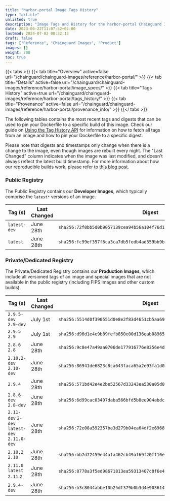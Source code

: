 ```yaml
---
title: "harbor-portal Image Tags History"
type: "article"
unlisted: true
description: "Image Tags and History for the harbor-portal Chainguard Image"
date: 2023-06-22T11:07:52+02:00
lastmod: 2024-07-02 00:32:13
draft: false
tags: ["Reference", "Chainguard Images", "Product"]
images: []
weight: 700
toc: true
---
```


{{< tabs >}}
{{< tab title="Overview" active=false url="/chainguard/chainguard-images/reference/harbor-portal/" >}}
{{< tab title="Details" active=false url="/chainguard/chainguard-images/reference/harbor-portal/image_specs/" >}}
{{< tab title="Tags History" active=true url="/chainguard/chainguard-images/reference/harbor-portal/tags_history/" >}}
{{< tab title="Provenance" active=false url="/chainguard/chainguard-images/reference/harbor-portal/provenance_info/" >}}
{{</ tabs >}}

The following tables contains the most recent tags and digests that can be used to pin your Dockerfile to a specific build of this image. Check our guide on [Using the Tag History API](/chainguard/chainguard-images/using-the-tag-history-api/) for information on how to fetch all tags from an image and how to pin your Dockerfile to a specific digest.

Please note that digests and timestamps only change when there is a change to the image, even though images are rebuilt every night. The "Last Changed" column indicates when the image was last modified, and doesn't always reflect the latest build timestamp. For more information about how our reproducible builds work, please refer to [this blog post](https://www.chainguard.dev/unchained/reproducing-chainguards-reproducible-image-builds).

### Public Registry
The Public Registry contains our **Developer Images**, which typically comprise the `latest*` versions of an image.

| Tag (s)       | Last Changed | Digest                                                                    |
|---------------|--------------|---------------------------------------------------------------------------|
|  `latest-dev` | June 28th    | `sha256:72f0bb5d0b9057139cea94b56a104f76d11d32b80ab4e0a97c739ba222c9b56e` |
|  `latest`     | June 28th    | `sha256:fc99ef357f6ca3ca7db5fedb4ad359bb9b30e541e1594f20fbf0b0d23106b6b3` |


### Private/Dedicated Registry
The Private/Dedicated Registry contains our **Production Images**, which include all versioned tags of an image and special images that are not available in the public registry (including FIPS images and other custom builds).

| Tag (s)                                       | Last Changed | Digest                                                                    |
|-----------------------------------------------|--------------|---------------------------------------------------------------------------|
|  `2.9.5-dev` `2.9-dev`                        | July 1st     | `sha256:5514d0f390551d0e8e2f83d4651cb5aa6953ef0c199b1d210595edf114595467` |
|  `2.9.5` `2.9`                                | July 1st     | `sha256:d96d1e4e9b89fefb850e00d136eab08965b5cadcf933eedb167c808faa98904d` |
|  `2.8.6` `2.8`                                | June 28th    | `sha256:9c8e47a49aa0706de177916776e8356e4db603cb3bdbba6b2cbdca8641ba691f` |
|  `2.10.2-dev` `2.10-dev`                      | June 28th    | `sha256:86941de6823c8ca643faca65a2e93fa1d0d549833b851f55aa3923ab585a3f40` |
|  `2.9.4`                                      | June 28th    | `sha256:571bd42e4e2be52567d33243ea530a05d0f9724be1d6e4637b635a295a368bfc` |
|  `2.8.6-dev` `2.8-dev`                        | June 28th    | `sha256:6d99cac03497daba566bfd5b8ee904abdc29f5b136d6d5cdb48f8a117d9ec17a` |
|  `2.11-dev` `2-dev` `latest-dev` `2.11.0-dev` | June 28th    | `sha256:72e08a592357ba3d279b04ea64df2e6968b517def6c341a72660b36dcb9a5fc3` |
|  `2.10.2` `2.10`                              | June 28th    | `sha256:bb7d72459e44afa462cb49af69f20ff10e7ab9b050b189907c2c39ff8fe8715d` |
|  `2.11.0` `latest` `2.11` `2`                 | June 28th    | `sha256:8778a3f5ed98671813ea59313407c8f6e4229f018417721ed48cd31fe88de8c9` |
|  `2.9.4-dev`                                  | June 28th    | `sha256:b3c8044abbe10b25df379b0b3d4e90361438d6a337267a1ddaf16fb9d8792d33` |

